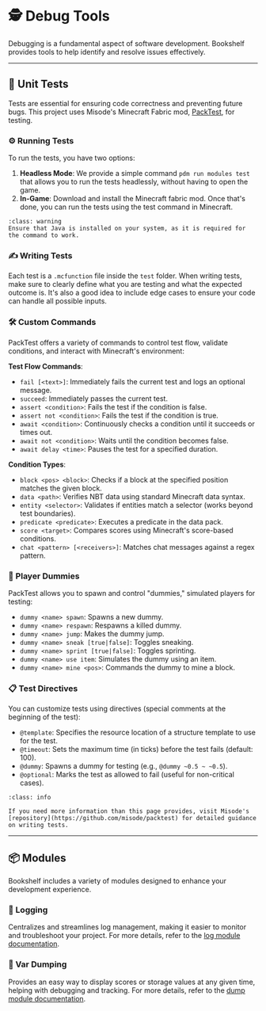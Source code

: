 # 🕵️ Debug Tools

Debugging is a fundamental aspect of software development. Bookshelf provides tools to help identify and resolve issues effectively.

---

## 🧪 Unit Tests

Tests are essential for ensuring code correctness and preventing future bugs. This project uses Misode's Minecraft Fabric mod, [PackTest](https://github.com/misode/packtest), for testing.


### ⚙️ Running Tests

To run the tests, you have two options:

1. **Headless Mode**: We provide a simple command `pdm run modules test` that allows you to run the tests headlessly, without having to open the game.
2. **In-Game**: Download and install the Minecraft fabric mod. Once that's done, you can run the tests using the test command in Minecraft.

```{admonition} Java Required
:class: warning
Ensure that Java is installed on your system, as it is required for the command to work.
```

### ✍️ Writing Tests

Each test is a `.mcfunction` file inside the `test` folder.
When writing tests, make sure to clearly define what you are testing and what the expected outcome is. It's also a good idea to include edge cases to ensure your code can handle all possible inputs.

### 🛠️ Custom Commands

PackTest offers a variety of commands to control test flow, validate conditions, and interact with Minecraft's environment:

**Test Flow Commands**:
- `fail [<text>]`: Immediately fails the current test and logs an optional message.
- `succeed`: Immediately passes the current test.
- `assert <condition>`: Fails the test if the condition is false.
- `assert not <condition>`: Fails the test if the condition is true.
- `await <condition>`: Continuously checks a condition until it succeeds or times out.
- `await not <condition>`: Waits until the condition becomes false.
- `await delay <time>`: Pauses the test for a specified duration.

**Condition Types**:
- `block <pos> <block>`: Checks if a block at the specified position matches the given block.
- `data <path>`: Verifies NBT data using standard Minecraft data syntax.
- `entity <selector>`: Validates if entities match a selector (works beyond test boundaries).
- `predicate <predicate>`: Executes a predicate in the data pack.
- `score <target>`: Compares scores using Minecraft's score-based conditions.
- `chat <pattern> [<receivers>]`: Matches chat messages against a regex pattern.

### 🧍 Player Dummies

PackTest allows you to spawn and control "dummies," simulated players for testing:

- `dummy <name> spawn`: Spawns a new dummy.
- `dummy <name> respawn`: Respawns a killed dummy.
- `dummy <name> jump`: Makes the dummy jump.
- `dummy <name> sneak [true|false]`: Toggles sneaking.
- `dummy <name> sprint [true|false]`: Toggles sprinting.
- `dummy <name> use item`: Simulates the dummy using an item.
- `dummy <name> mine <pos>`: Commands the dummy to mine a block.

### 📋 Test Directives

You can customize tests using directives (special comments at the beginning of the test):

- `@template`: Specifies the resource location of a structure template to use for the test.
- `@timeout`: Sets the maximum time (in ticks) before the test fails (default: 100).
- `@dummy`: Spawns a dummy for testing (e.g., `@dummy ~0.5 ~ ~0.5`).
- `@optional`: Marks the test as allowed to fail (useful for non-critical cases).


```{admonition} Learn more...
:class: info

If you need more information than this page provides, visit Misode's [repository](https://github.com/misode/packtest) for detailed guidance on writing tests.
```

---

## 📦 Modules

Bookshelf includes a variety of modules designed to enhance your development experience.

### 📄 Logging

Centralizes and streamlines log management, making it easier to monitor and troubleshoot your project. For more details, refer to the [log module documentation](project:../modules/log.md).

### 🔬 Var Dumping

Provides an easy way to display scores or storage values at any given time, helping with debugging and tracking. For more details, refer to the [dump module documentation](project:../modules/dump.md).
